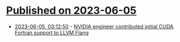# [Published on 2023-06-05](index.md)

* [2023-06-05, 03:12:50](https://lobste.rs/s/pvsp8s/nvidia_engineer_contributed_initial) - [NVIDIA engineer contributed initial CUDA Fortran support to LLVM Flang](https://www.phoronix.com/news/LLVM-Flang-Upstreaming-CUDA)
